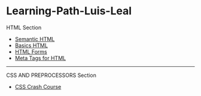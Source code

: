 # Learning-Path-Luis-Leal

HTML Section
* [Semantic HTML](https://github.com/0Mando/Learning-Path)
* [Basics HTML](https://github.com/0Mando/Crash-Course)
* [HTML Forms](https://github.com/0Mando/Learning-Path-Luis-Leal/tree/main/Forms)
* [Meta Tags for HTML](https://github.com/0Mando/Learning-Path-Luis-Leal/tree/main/Meta%20Tags)
---
CSS AND PREPROCESSORS Section
* [CSS Crash Course](https://github.com/0Mando/Learning-Path-Luis-Leal/tree/main/CSS%20Crash%20Course)
